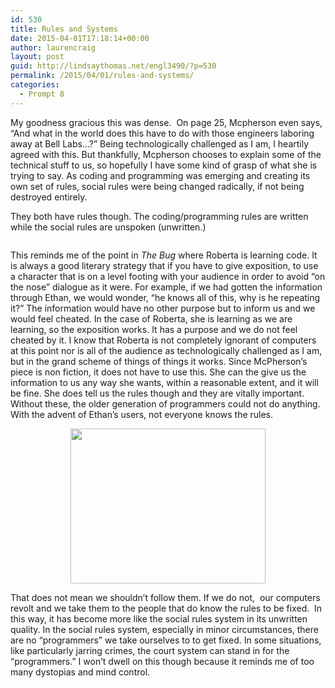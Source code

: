 ```yaml
---
id: 530
title: Rules and Systems
date: 2015-04-01T17:18:14+00:00
author: laurencraig
layout: post
guid: http://lindsaythomas.net/engl3490/?p=530
permalink: /2015/04/01/rules-and-systems/
categories:
  - Prompt 8
---
```

My goodness gracious this was dense.  On page 25, Mcpherson even says, &#8220;And what in the world does this have to do with those engineers laboring away at Bell Labs&#8230;?&#8221; Being technologically challenged as I am, I heartily agreed with this. But thankfully, Mcpherson chooses to explain some of the technical stuff to us, so hopefully I have some kind of grasp of what she is trying to say. As coding and programming was emerging and creating its own set of rules, social rules were being changed radically, if not being destroyed entirely.

They both have rules though. The coding/programming rules are written while the social rules are unspoken (unwritten.)

<p style="text-align: center;">
  <img src="http://www.funpoliticalsurvey.com/wp/wp-content/uploads/2012/09/picture-social-contract-not-found.jpg" alt="" />
</p>

This reminds me of the point in _The Bug_ where Roberta is learning code. It is always a good literary strategy that if you have to give exposition, to use a character that is on a level footing with your audience in order to avoid &#8220;on the nose&#8221; dialogue as it were. For example, if we had gotten the information through Ethan, we would wonder, &#8220;he knows all of this, why is he repeating it?&#8221; The information would have no other purpose but to inform us and we would feel cheated. In the case of Roberta, she is learning as we are learning, so the exposition works. It has a purpose and we do not feel cheated by it. I know that Roberta is not completely ignorant of computers at this point nor is all of the audience as technologically challenged as I am, but in the grand scheme of things of things it works. Since McPherson&#8217;s piece is non fiction, it does not have to use this. She can the give us the information to us any way she wants, within a reasonable extent, and it will be fine. She does tell us the rules though and they are vitally important. Without these, the older generation of programmers could not do anything. With the advent of Ethan&#8217;s users, not everyone knows the rules.

<p style="text-align: center;">
  <img class="" src="http://atcgeek.net/wp-content/uploads/2014/11/13747108708090836863006437-poster-computer-monkey.jpg" alt="" width="312" height="248" />
</p>

<p style="text-align: left;">
  That does not mean we shouldn&#8217;t follow them. If we do not,  our computers revolt and we take them to the people that do know the rules to be fixed.  In this way, it has become more like the social rules system in its unwritten quality. In the social rules system, especially in minor circumstances, there are no &#8220;programmers&#8221; we take ourselves to to get fixed. In some situations, like particularly jarring crimes, the court system can stand in for the &#8220;programmers.&#8221; I won&#8217;t dwell on this though because it reminds me of too many dystopias and mind control.
</p>